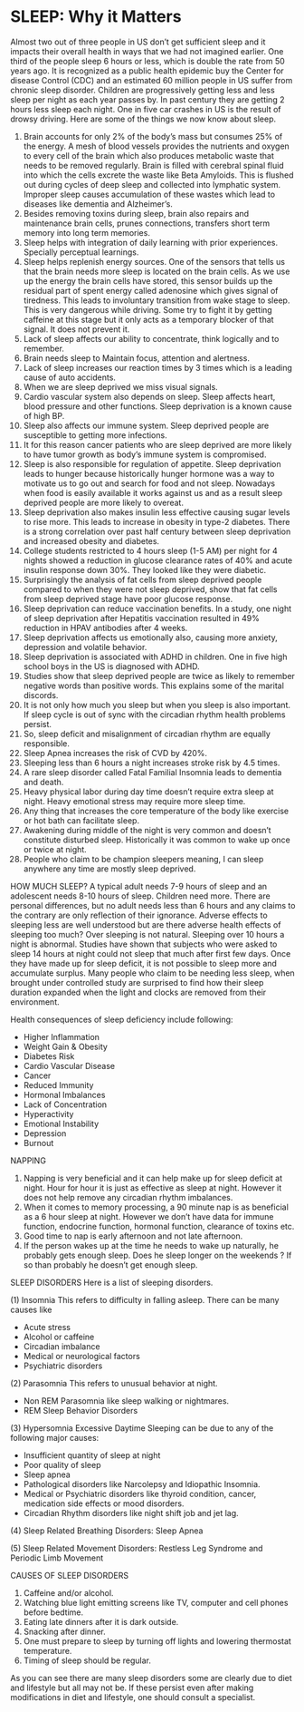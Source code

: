 # SLEEP: Why it Matters

Almost two out of three people in US don’t get sufficient sleep and it impacts their overall health in ways that we had not imagined earlier. One third of the people sleep 6 hours or less, which is double the rate from 50 years ago. It is recognized as a public health epidemic buy the Center for disease Control (CDC) and an estimated 60 million people in US suffer from chronic sleep disorder. Children are progressively getting less and less sleep per night as each year passes by. In past century they are getting 2 hours less sleep each night. One in five car crashes in US is the result of drowsy driving. Here are some of the things we now know about sleep. 

1. Brain accounts for only 2% of the body’s mass but consumes 25% of the energy. A mesh of blood vessels provides the nutrients and oxygen to every cell of the brain which also produces metabolic waste that needs to be removed regularly. Brain is filled with cerebral spinal fluid into which the cells excrete the waste like Beta Amyloids. This is flushed out during cycles of deep sleep and collected into lymphatic system. Improper sleep causes accumulation of these wastes which lead to diseases like dementia and Alzheimer’s. 
2. Besides removing toxins during sleep, brain also repairs and maintenance brain cells, prunes connections, transfers short term memory into long term memories. 
3. Sleep helps with integration of daily learning with prior experiences. Specially perceptual learnings. 
4. Sleep helps replenish energy sources. One of the sensors that tells us that the brain needs more sleep is located on the brain cells. As we use up the energy the brain cells have stored, this sensor builds up the residual part of spent energy called adenosine which gives signal of tiredness. This leads to involuntary transition from wake stage to sleep. This is very dangerous while driving. Some try to fight it by getting caffeine at this stage but it only acts as a temporary blocker of that signal. It does not prevent it. 
5. Lack of sleep affects our ability to concentrate, think logically and to remember. 
6. Brain needs sleep to Maintain focus, attention and alertness. 
7. Lack of sleep increases our reaction times by 3 times which is a leading cause of auto accidents. 
8. When we are sleep deprived we miss visual signals. 
9. Cardio vascular system also depends on sleep. Sleep affects heart, blood pressure and other functions. Sleep deprivation is a known cause of high BP. 
10. Sleep also affects our immune system. Sleep deprived people are susceptible to getting more infections. 
11. It for this reason cancer patients who are sleep deprived are more likely to have tumor growth as body’s immune system is compromised. 
12. Sleep is also responsible for regulation of appetite. Sleep deprivation leads to hunger because historically hunger hormone was a way to motivate us to go out and search for food and not sleep. Nowadays when food is easily available it works against us and as a result sleep deprived people are more likely to overeat. 
13. Sleep deprivation also makes insulin less effective causing sugar levels to rise more. This leads to increase in obesity in type-2 diabetes. There is a strong correlation over past half century between sleep deprivation and increased obesity and diabetes.
14. College students restricted to 4 hours sleep (1-5 AM) per night for 4 nights showed a reduction in glucose clearance rates of 40% and acute insulin response down 30%. They looked like they were diabetic.
15. Surprisingly the analysis of fat cells from sleep deprived people compared to when they were not sleep deprived, show that fat cells from sleep deprived stage have poor glucose response. 
16. Sleep deprivation can reduce vaccination benefits. In a study, one night of sleep deprivation after Hepatitis vaccination resulted in 49% reduction in HPAV antibodies after 4 weeks. 
17. Sleep deprivation affects us emotionally also, causing more anxiety, depression and volatile behavior. 
18. Sleep deprivation is associated with ADHD in children. One in five high school boys in the US is diagnosed with ADHD. 
19. Studies show that sleep deprived people are twice as likely to remember negative words than positive words. This explains some of the marital discords. 
20. It is not only how much you sleep but when you sleep is also important. If sleep cycle is out of sync with the circadian rhythm health problems persist. 
21. So, sleep deficit and misalignment of circadian rhythm are equally responsible. 
22. Sleep Apnea increases the risk of CVD by 420%. 
23. Sleeping less than 6 hours a night increases stroke risk by 4.5 times. 
24. A rare sleep disorder called Fatal Familial Insomnia leads to dementia and death. 
25. Heavy physical labor during day time doesn’t require extra sleep at night. Heavy emotional stress may require more sleep time. 
26. Any thing that increases the core temperature of the body like exercise or hot bath can facilitate sleep. 
27. Awakening during middle of the night is very common and doesn’t constitute disturbed sleep. Historically it was common to wake up once or twice at night. 
28. People who claim to be champion sleepers meaning, I can sleep anywhere any time are mostly sleep deprived. 

HOW MUCH SLEEP?
A typical adult needs 7-9 hours of sleep and an adolescent needs 8-10 hours of sleep. Children need more. There are personal differences, but no adult needs less than 6 hours and any claims to the contrary are only reflection of their ignorance. Adverse effects to sleeping less are well understood but are there adverse health effects of sleeping too much? Over sleeping is not natural. Sleeping over 10 hours a night is abnormal. Studies have shown that subjects who were asked to sleep 14 hours at night could not sleep that much after first few days. Once they have made up for sleep deficit, it is not possible to sleep more and accumulate surplus. Many people who claim to be needing less sleep, when brought under controlled study are surprised to find how their sleep duration expanded when the light and clocks are removed from their environment. 

Health consequences of sleep deficiency include following:
* Higher Inflammation 
* Weight Gain & Obesity
* Diabetes Risk
* Cardio Vascular Disease
* Cancer
* Reduced Immunity
* Hormonal Imbalances
* Lack of Concentration 
* Hyperactivity
* Emotional Instability
* Depression
* Burnout

NAPPING
1. Napping is very beneficial and it can help make up for sleep deficit at night. Hour for hour it is just as effective as sleep at night. However it does not help remove any circadian rhythm imbalances. 
2. When it comes to memory processing, a  90 minute nap is as beneficial as a 6 hour sleep at night. However we don’t have data for immune function, endocrine function, hormonal function, clearance of toxins etc. 
3. Good time to nap is early afternoon and not late afternoon. 
4. If the person wakes up at the time he needs to wake up naturally, he probably gets enough sleep. Does he sleep longer on the weekends ? If so than probably he doesn’t get enough sleep. 

SLEEP DISORDERS
Here is a list of sleeping disorders. 

(1) Insomnia
This refers to difficulty in falling asleep. There can be many causes like
* Acute stress
* Alcohol or caffeine 
* Circadian imbalance
* Medical or neurological factors 
* Psychiatric disorders

(2) Parasomnia
This refers to unusual behavior at night.
* Non REM Parasomnia like sleep walking or nightmares.
* REM Sleep Behavior Disorders

(3) Hypersomnia
Excessive Daytime Sleeping
can be due to any of the following major causes:
* Insufficient quantity of sleep at night
* Poor quality of sleep
* Sleep apnea 
* Pathological disorders like Narcolepsy and Idiopathic Insomnia. 
* Medical or Psychiatric disorders like thyroid condition, cancer, medication side effects or mood disorders. 
* Circadian Rhythm disorders like night shift job and jet lag.

(4) Sleep Related Breathing Disorders: Sleep Apnea

(5) Sleep Related Movement Disorders: Restless Leg Syndrome and Periodic Limb Movement

CAUSES OF SLEEP DISORDERS
1. Caffeine and/or alcohol. 
2. Watching blue light emitting screens like TV, computer and cell phones before bedtime. 
3. Eating late dinners after it is dark outside. 
4. Snacking after dinner.
5. One must prepare to sleep by turning off lights and lowering thermostat temperature. 
6. Timing of sleep should be regular. 

As you can see there are many sleep disorders some are clearly due to diet and lifestyle but all may not be. If these persist even after making modifications in diet and lifestyle, one should consult a specialist.